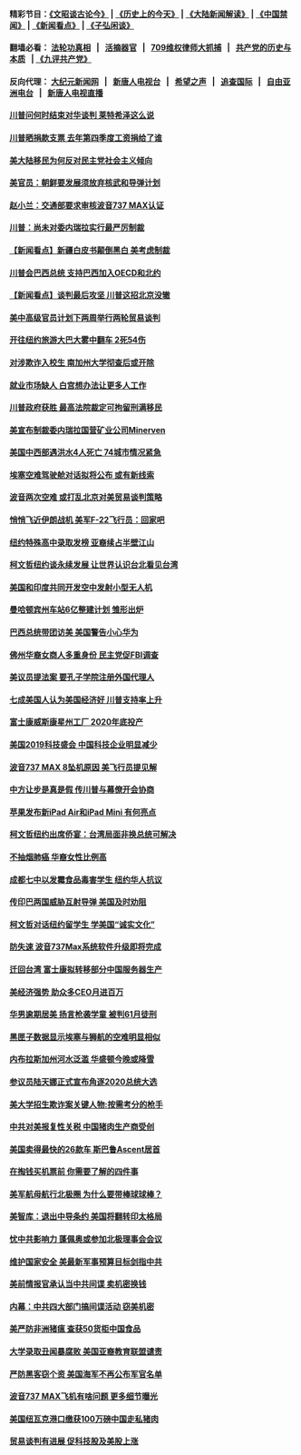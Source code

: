 #### 精彩节目：[《文昭谈古论今》](http://134.209.198.168/wenzhao) | [《历史上的今天》](http://134.209.198.168/today-in-history) | [《大陆新闻解读》](http://134.209.198.168/ntdtv-comedy) | [《中国禁闻》](http://134.209.198.168/ntdtv-news) | [《新闻看点》](http://134.209.198.168/news-insight) | [《子弘闲谈》](http://134.209.198.168/zihongxiantan/) 

  #### 翻墙必看： [法轮功真相](http://134.209.198.168:10000/videos/truth.html) &nbsp;&nbsp;|&nbsp;&nbsp; [活摘器官](http://134.209.198.168:10000/videos/res/Organs/) &nbsp;&nbsp;|&nbsp;&nbsp; [709维权律师大抓捕](http://134.209.198.168:10000/videos/709/) &nbsp;&nbsp;|&nbsp;&nbsp; [共产党的历史与本质](http://134.209.198.168:10000/videos/jiuping/) &nbsp;&nbsp;| [《九评共产党》](http://134.209.198.168:10000/videos/jiuping/) 

#### 反向代理： [大纪元新闻网](http://134.209.198.168:10080/) &nbsp;&nbsp;|&nbsp;&nbsp; [新唐人电视台](http://134.209.198.168:8000/) &nbsp;&nbsp;|&nbsp;&nbsp; [希望之声](http://134.209.198.168:8200/) &nbsp;&nbsp;|&nbsp;&nbsp; [追查国际](http://134.209.198.168:10010/) &nbsp;&nbsp;|&nbsp;&nbsp; [自由亚洲电台](http://134.209.198.168:9800/) &nbsp;&nbsp;|&nbsp;&nbsp; [新唐人电视直播](http://134.209.198.168/) 

#### [川普问何时结束对华谈判 莱特希泽这么说](../pages/nsc412/n11125819.md?t=03200636) 

#### [川普晒捐款支票 去年第四季度工资捐给了谁](../pages/nsc412/n11125569.md?t=03200636) 

#### [美大陆移民为何反对民主党社会主义倾向](../pages/nsc412/n11124757.md?t=03200636) 

#### [美官员：朝鲜要发展须放弃核武和导弹计划](../pages/nsc412/n11125592.md?t=03200636) 

#### [赵小兰：交通部要求审核波音737 MAX认证](../pages/nsc412/n11125495.md?t=03200636) 

#### [川普：尚未对委内瑞拉实行最严厉制裁](../pages/nsc412/n11125364.md?t=03200636) 

#### [【新闻看点】新疆白皮书颠倒黑白 美考虑制裁](../pages/nsc412/n11125158.md?t=03200636) 

#### [川普会巴西总统 支持巴西加入OECD和北约](../pages/nsc412/n11125224.md?t=03200636) 

#### [【新闻看点】谈判最后攻坚 川普这招北京没辙](../pages/nsc412/n11124773.md?t=03200636) 

#### [美中高级官员计划下两周举行两轮贸易谈判](../pages/nsc412/n11125232.md?t=03200636) 

#### [开往纽约旅游大巴大雾中翻车 2死54伤](../pages/nsc412/n11125299.md?t=03200636) 

#### [对涉欺诈入校生 南加州大学彻查后或开除](../pages/nsc412/n11124970.md?t=03200636) 

#### [就业市场缺人 白宫想办法让更多人工作](../pages/nsc412/n11125237.md?t=03200636) 

#### [川普政府获胜 最高法院裁定可拘留刑满移民](../pages/nsc412/n11125178.md?t=03200636) 

#### [美宣布制裁委内瑞拉国营矿业公司Minerven](../pages/nsc412/n11124750.md?t=03200636) 

#### [美国中西部遇洪水4人死亡 74城市情况紧急](../pages/nsc412/n11124747.md?t=03200636) 

#### [埃塞空难驾驶舱对话拟将公布 或有新线索](../pages/nsc412/n11124659.md?t=03200636) 

#### [波音两次空难 或打乱北京对美贸易谈判策略](../pages/nsc412/n11124570.md?t=03200636) 

#### [悄悄飞近伊朗战机 美军F-22飞行员：回家吧](../pages/nsc412/n11124228.md?t=03200636) 

#### [纽约特殊高中录取发榜 亚裔续占半壁江山](../pages/nsc412/n11124179.md?t=03200636) 

#### [柯文哲纽约谈永续发展 让世界认识台北看见台湾](../pages/nsc412/n11124110.md?t=03200636) 

#### [美国和印度共同开发空中发射小型无人机](../pages/nsc412/n11124071.md?t=03200636) 

#### [曼哈顿宾州车站6亿整建计划 雏形出炉](../pages/nsc412/n11124085.md?t=03200636) 

#### [巴西总统带团访美 美国警告小心华为](../pages/nsc412/n11123069.md?t=03200636) 

#### [佛州华裔女商人多重身份 民主党促FBI调查](../pages/nsc412/n11123820.md?t=03200636) 

#### [美议员提法案 要孔子学院注册外国代理人](../pages/nsc412/n11123437.md?t=03200636) 

#### [七成美国人认为美国经济好 川普支持率上升](../pages/nsc412/n11123076.md?t=03200636) 

#### [富士康威斯康星州工厂 2020年底投产](../pages/nsc412/n11122788.md?t=03200636) 

#### [美国2019科技盛会 中国科技企业明显减少](../pages/nsc412/n11122071.md?t=03200636) 

#### [波音737 MAX 8坠机原因 美飞行员提见解](../pages/nsc412/n11122287.md?t=03200636) 

#### [中方让步是真是假 传川普与幕僚开会协商](../pages/nsc412/n11122251.md?t=03200636) 

#### [苹果发布新iPad Air和iPad Mini 有何亮点](../pages/nsc412/n11122244.md?t=03200636) 

#### [柯文哲纽约出席侨宴：台湾局面非换总统可解决](../pages/nsc412/n11121882.md?t=03200636) 

#### [不抽烟肺癌 华裔女性比例高](../pages/nsc412/n11121870.md?t=03200636) 

#### [成都七中以发霉食品毒害学生 纽约华人抗议](../pages/nsc412/n11121837.md?t=03200636) 

#### [传印巴两国威胁互射导弹 美国及时劝阻](../pages/nsc412/n11121331.md?t=03200636) 

#### [柯文哲对话纽约留学生 学美国“诚实文化”](../pages/nsc412/n11120697.md?t=03200636) 

#### [防失速 波音737Max系统软件升级即将完成](../pages/nsc412/n11120822.md?t=03200636) 

#### [迁回台湾 富士康拟转移部分中国服务器生产](../pages/nsc412/n11120788.md?t=03200636) 

#### [美经济强势 助众多CEO月进百万](../pages/nsc412/n11120429.md?t=03200636) 

#### [华男逾期居美 扬言枪袭学童 被判61月徒刑](../pages/nsc412/n11120103.md?t=03200636) 

#### [黑匣子数据显示埃塞与狮航的空难明显相似](../pages/nsc412/n11120298.md?t=03200636) 

#### [内布拉斯加州河水泛滥 华盛顿今晚或降雪](../pages/nsc412/n11119983.md?t=03200636) 

#### [参议员陆天娜正式宣布角逐2020总统大选](../pages/nsc412/n11120055.md?t=03200636) 

#### [美大学招生欺诈案关键人物:按需考分的枪手](../pages/nsc412/n11119772.md?t=03200636) 

#### [中共对美报复性关税 中国猪肉生产商受创](../pages/nsc412/n11118982.md?t=03200636) 

#### [美国卖得最快的26款车 斯巴鲁Ascent居首](../pages/nsc412/n11114042.md?t=03200636) 

#### [在掏钱买机票前 你需要了解的四件事](../pages/nsc412/n11113789.md?t=03200636) 

#### [美军航母航行北极圈 为什么要带棒球球棒？](../pages/nsc412/n11119318.md?t=03200636) 

#### [美智库：退出中导条约 美国将翻转印太格局](../pages/nsc412/n11118821.md?t=03200636) 

#### [忧中共影响力 蓬佩奥或参加北极理事会会议](../pages/nsc412/n11118513.md?t=03200636) 

#### [维护国家安全 美最新军事预算目标剑指中共](../pages/nsc412/n11118290.md?t=03200636) 

#### [美前情报官承认当中共间谍 卖机密换钱](../pages/nsc412/n11118166.md?t=03200636) 

#### [内幕：中共四大部门搞间谍活动 窃美机密](../pages/nsc412/n11117320.md?t=03200636) 

#### [美严防非洲猪瘟  查获50货柜中国食品](../pages/nsc412/n11117644.md?t=03200636) 

#### [大学录取丑闻暴腐败 美国亚裔教育联盟谴责](../pages/nsc412/n11117620.md?t=03200636) 

#### [严防黑客窃个资 美国海军不再公布军官名单](../pages/nsc412/n11117713.md?t=03200636) 

#### [波音737 MAX飞机有啥问题 更多细节曝光](../pages/nsc412/n11117173.md?t=03200636) 

#### [美国纽瓦克港口缴获100万磅中国走私猪肉](../pages/nsc412/n11117006.md?t=03200636) 

#### [贸易谈判有进展 促科技股及美股上涨](../pages/nsc412/n11117082.md?t=03200636) 

